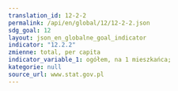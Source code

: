 ```yaml
---
translation_id: 12-2-2
permalink: /api/en/global/12/12-2-2.json
sdg_goal: 12
layout: json_en_globalne_goal_indicator
indicator: "12.2.2"
zmienne: total, per capita
indicator_variable_1: ogółem, na 1 mieszkańca;
kategorie: null
source_url: www.stat.gov.pl
---
```

